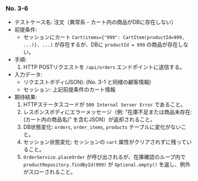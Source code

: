 ### No. 3-6
- テストケース名: 注文（異常系 - カート内の商品がDBに存在しない）
- 前提条件:
  - セッションにカート `Cart(items={"999": CartItem(productId=999, ...)}, ...)` が存在するが、DBに `productId = 999` の商品が存在しない。
- 手順:
  1. HTTP POSTリクエストを `/api/orders` エンドポイントに送信する。
- 入力データ:
  - リクエストボディ(JSON): (No. 3-1 と同様の顧客情報)
  - セッション: 上記前提条件のカート情報
- 期待結果:
  1. HTTPステータスコードが `500 Internal Server Error` であること。
  2. レスポンスボディにエラーメッセージ（例: "在庫不足または商品未存在: (カート内の商品名)" を含むJSON）が返却されること。
  3. DB状態変化: `orders`, `order_items`, `products` テーブルに変化がないこと。
  4. セッション状態変化: セッションの `cart` 属性がクリアされずに残っていること。
  5. `OrderService.placeOrder` が呼び出されるが、在庫確認のループ内で `productRepository.findById(999)` が `Optional.empty()` を返し、例外がスローされること。